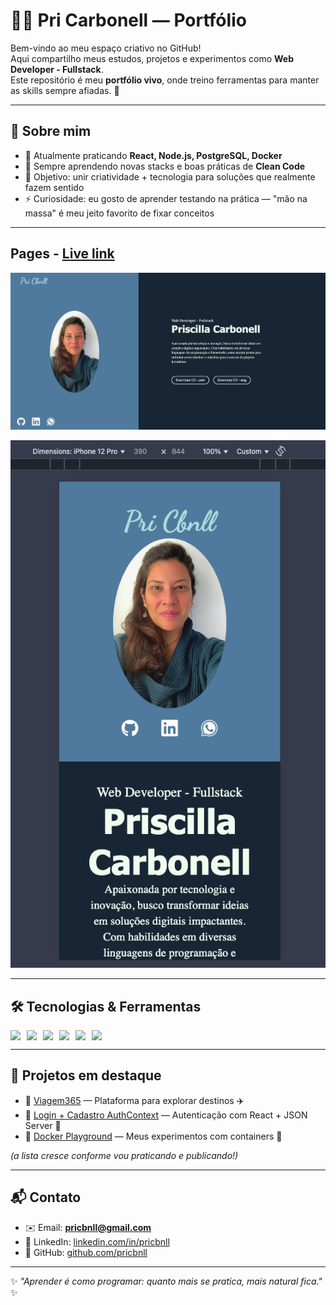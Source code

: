 # 👩‍💻 Pri Carbonell — Portfólio

Bem-vindo ao meu espaço criativo no GitHub!  
Aqui compartilho meus estudos, projetos e experimentos como **Web Developer - Fullstack**.  
Este repositório é meu **portfólio vivo**, onde treino ferramentas para manter as skills sempre afiadas. 🚀

---

## 🌟 Sobre mim

- 🔭 Atualmente praticando **React, Node.js, PostgreSQL, Docker**  
- 🌱 Sempre aprendendo novas stacks e boas práticas de **Clean Code**  
- 🎯 Objetivo: unir criatividade + tecnologia para soluções que realmente fazem sentido  
- ⚡ Curiosidade: eu gosto de aprender testando na prática — "mão na massa" é meu jeito favorito de fixar conceitos  

---

## Pages - [Live link](https://pricbnll.github.io/portifolio-dev-pricbnll/)

![live](./assets/First%20page.png)

![image](./assets/media%20querie%20-%20iphone%20.png)

---

## 🛠️ Tecnologias & Ferramentas

<div style="display: flex; flex-wrap: wrap; gap: 10px">
  <img src="https://img.shields.io/badge/Code-React-blue?style=for-the-badge&logo=react" />
  <img src="https://img.shields.io/badge/Code-Node.js-green?style=for-the-badge&logo=node.js" />
  <img src="https://img.shields.io/badge/DB-PostgreSQL-blue?style=for-the-badge&logo=postgresql" />
  <img src="https://img.shields.io/badge/Tools-Docker-2496ED?style=for-the-badge&logo=docker" />
  <img src="https://img.shields.io/badge/Tools-Git-orange?style=for-the-badge&logo=git" />
  <img src="https://img.shields.io/badge/Editor-VSCode-blue?style=for-the-badge&logo=visualstudiocode" />
</div>

---

## 📂 Projetos em destaque

- 🔗 [Viagem365](https://github.com/pricbnll/M3P-BackEnd-Pri) — Plataforma para explorar destinos ✈️  
- 🔗 [Login + Cadastro AuthContext](https://github.com/pricbnll/viagem365Frontend) — Autenticação com React + JSON Server 🔑  
- 🔗 [Docker Playground](https://github.com/pricbnll/exAllura) — Meus experimentos com containers 🐳  

*(a lista cresce conforme vou praticando e publicando!)*

---

## 📬 Contato

- ✉️ Email: **pricbnll@gmail.com**  
- 💼 LinkedIn: [linkedin.com/in/pricbnll](https://linkedin.com/in/pricbnll)  
- 🐙 GitHub: [github.com/pricbnll](https://github.com/pricbnll)  

---

✨ _"Aprender é como programar: quanto mais se pratica, mais natural fica."_ ✨

